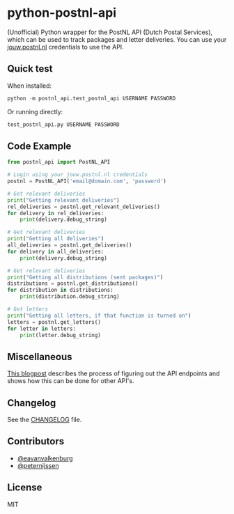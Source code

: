 # python-postnl-api
(Unofficial) Python wrapper for the PostNL API (Dutch Postal Services), which can be used to track packages and letter deliveries. You can use your [jouw.postnl.nl](http://jouw.postnl.nl) credentials to use the API. 

## Quick test
When installed:
```python
python -m postnl_api.test_postnl_api USERNAME PASSWORD
```

Or running directly:
```python
test_postnl_api.py USERNAME PASSWORD
```

## Code Example
```python
from postnl_api import PostNL_API

# Login using your jouw.postnl.nl credentials
postnl = PostNL_API('email@domain.com', 'password')

# Get relevant deliveries
print("Getting relevant deliveries")
rel_deliveries = postnl.get_relevant_deliveries()
for delivery in rel_deliveries:
    print(delivery.debug_string)

# Get relevant deliveries
print("Getting all deliveries")
all_deliveries = postnl.get_deliveries()
for delivery in all_deliveries:
    print(delivery.debug_string)

# Get relevant deliveries
print("Getting all distributions (sent packages)")
distributions = postnl.get_distributions()
for distribution in distributions:
    print(distribution.debug_string)

# Get letters
print("Getting all letters, if that function is turned on")
letters = postnl.get_letters()
for letter in letters:
    print(letter.debug_string)
```

## Miscellaneous
[This blogpost](https://imick.nl/reverse-engineering-the-postnl-consumer-api/) describes the process of figuring out the API endpoints and shows how this can be done for other API's.

## Changelog
See the [CHANGELOG](./CHANGELOG.md) file.

## Contributors
- [@eavanvalkenburg](https://github.com/eavanvalkenburg)
- [@peternijssen](https://github.com/peternijssen)

## License
MIT
